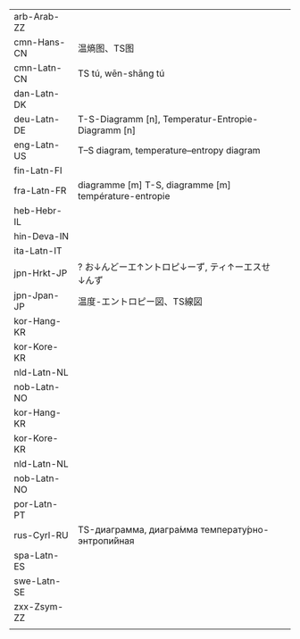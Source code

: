 | | | |
|-|-|-|
| arb-Arab-ZZ |  |  |
| cmn-Hans-CN | 温熵图、TS图 |  |
| cmn-Latn-CN | TS tú, wēn-shāng tú |  |
| dan-Latn-DK |  |  |
| deu-Latn-DE | T-S-Diagramm [n], Temperatur-Entropie-Diagramm [n] |  |
| eng-Latn-US | T–S diagram, temperature–entropy diagram |  |
| fin-Latn-FI |  |  |
| fra-Latn-FR | diagramme [m] T-S, diagramme [m] température-entropie |  |
| heb-Hebr-IL |  |  |
| hin-Deva-IN |  |  |
| ita-Latn-IT |  |  |
| jpn-Hrkt-JP | ? お↓んどーエ↑ントロピ↓ーず, ティ↑ーエスせ↓んず |  |
| jpn-Jpan-JP | 温度-エントロピー図、TS線図 |  |
| kor-Hang-KR |  |  |
| kor-Kore-KR |  |  |
| nld-Latn-NL |  |  |
| nob-Latn-NO |  |  |
| kor-Hang-KR |  |  |
| kor-Kore-KR |  |  |
| nld-Latn-NL |  |  |
| nob-Latn-NO |  |  |
| por-Latn-PT |  |  |
| rus-Cyrl-RU | TS-диаграмма, диагра́мма температу́рно-энтропи́йная |  |
| spa-Latn-ES |  |  |
| swe-Latn-SE |  |  |
| zxx-Zsym-ZZ |  |  |
|  |  |  |
